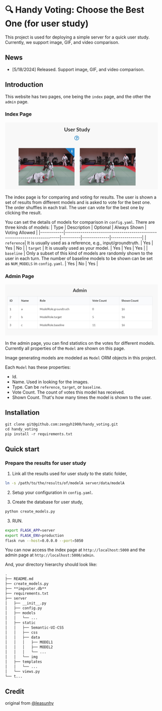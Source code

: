 # 🔍 Handy Voting: Choose the Best One (for user study)

This project is used for deploying a simple server for a quick user study.
Currently, we support image, GIF, and video comparison.


## News
* [5/18/2024] Released. Support image, GIF, and video comparison.



## Introduction

This website has two pages, one being the `index` page, and the other the `admin` page.

### Index Page

![index.page](assets/user.jpg)

The index page is for comparing and voting for results. The user is shown a set of results from different models and is asked to vote for the best one. The order shuffles in each trail. The user can vote for the best one by clicking the result.

You can set the details of models for comparison in `config.yaml`. There are three kinds of models:
| Type       | Description                                                               | Optional | Always Shown | Voting Allowed |
|------------|---------------------------------------------------------------------------|----------|--------------|----------------|
| `reference`| It is usually used as a reference, e.g., input/groundtruth. | Yes      | Yes          | No             |
| `target`   | It is usually used as your model. | Yes      | Yes          | Yes            |
| `baseline` | Only a subset of this kind of models are randomly shown to the user in each turn. The number of baseline models to be shown can be set as `NUM_MODELS` in `config.yaml`. | Yes      | No           | Yes            |


### Admin Page

![admin.page](assets/admin.jpg)

In the admin page, you can find statistics on the votes for different models.
Currently all properties of the `Model` are shown on this page.

Image generating models are modeled as `Model` ORM objects in this project.

Each `Model` has these properties:

* Id.
* Name. Used in looking for the images.
* Type. Can be `reference`, `target`, or `baseline`.
* Vote Count. The count of votes this model has received.
* Shown Count. That's how many times the model is shown to the user.




## Installation

```
git clone git@github.com:zengyh1900/handy_voting.git
cd handy_voting
pip install -r requirements.txt
```

## Quick start

### Prepare the results for user study

1. Link all the results used for user study to the static folder,
```bash
ln -s /path/to/the/results/of/modelA server/data/modelA
```

2. Setup your configuration in `config.yaml`.

3. Create the database for user study,
```bash
python create_models.py
```

3. RUN.
```bash
export FLASK_APP=server
export FLASK_ENV=production
flask run --host=0.0.0.0 --port=5050
```

You can now access the index page at `http://localhost:5000`
and the admin page at `http://localhost:5000/admin`.

And, your directory hierarchy should look like:

```
.
├── README.md
├── create_models.py
├── **imgvoter.db**
├── requirements.txt
├── server
│   ├── __init__.py
│   ├── config.py
│   ├── models
│   │   └── ...
│   ├── static
│   │   ├── Semantic-UI-CSS
│   │   ├── css
│   │   ├── data
│   │   │   ├── MODEL1
│   │   │   ├── MODEL2
│   │   │   └── ...
│   │   └── img
│   ├── templates
│   │   └── ...
│   └── views.py
└── t...
```


## Credit
original from [@leasunhy](https://github.com/leasunhy)
